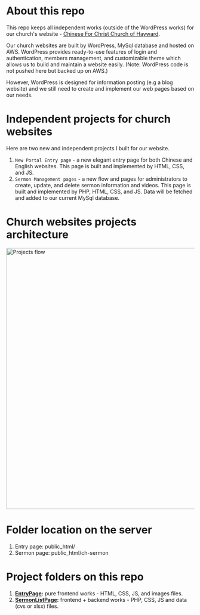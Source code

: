 # About this repo 
This repo keeps all independent works (outside of the WordPress works) for our church's website - [Chinese For Christ Church of Hayward](https://www.cfcchayward.org/). 

Our church websites are built by WordPress, MySql database and hosted on AWS. WordPress provides ready-to-use features of login and authentication, members management, and customizable theme which allows us to build and maintain a website easily. (Note: WordPress code is not pushed here but backed up on AWS.)

However, WordPress is designed for information posting (e.g a blog website) and we still need to create and implement our web pages based on our needs. 

# Independent projects for church websites

Here are two new and independent projects I built for our website. 
1. `New Portal Entry page` - a new elegant entry page for both Chinese and English websites. This page is built and implemented by HTML, CSS, and JS.
2. `Sermon Management pages` - a new flow and pages for administrators to create, update, and delete sermon information and videos. This page is built and implemented by PHP, HTML, CSS, and JS. Data will be fetched and added to our current MySql database.

# Church websites projects architecture
<img width="700" alt="Projects flow" src="https://user-images.githubusercontent.com/99282632/153736722-cb3700c9-c6be-4f75-97e7-2c8e286c13b7.png"> 

# Folder location on the server

1. Entry page: public_html/<br/>
2. Sermon page: public_html/ch-sermon

# Project folders on this repo

1. **[EntryPage](https://github.com/DennisLyn/churchweb/tree/main/EntryPage):**  pure frontend works -  HTML, CSS, JS, and images files.
2. **[SermonListPage](https://github.com/DennisLyn/churchweb/tree/main/SermonListPage):** frontend + backend works -  PHP, CSS, JS and data (cvs or xlsx) files.
